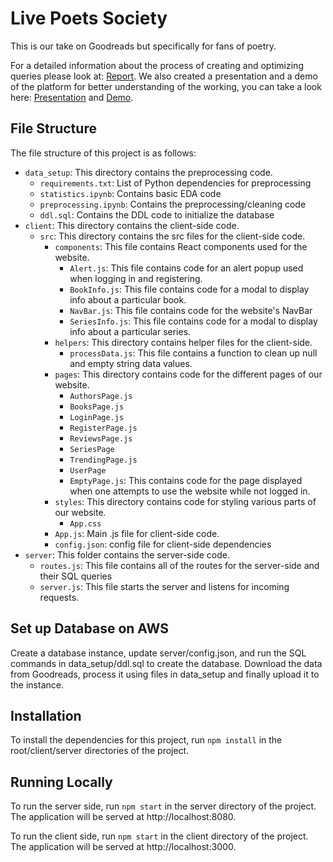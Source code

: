 # Live Poets Society
This is our take on Goodreads but specifically for fans of poetry.

For a detailed information about the process of creating and optimizing queries please look at: [Report](LivePoetsSocietyReport.pdf). We also created a presentation and a demo of the platform for better understanding of the working, you can take a look here: 
[Presentation](LivePoetsSocietyPresentation.pdf) and 
[Demo](LivePoetsSocietyDemo.mp4).

## File Structure
The file structure of this project is as follows:
- `data_setup`: This directory contains the preprocessing code.
    - `requirements.txt`: List of Python dependencies for preprocessing
    - `statistics.ipynb`: Contains basic EDA code
    - `preprocessing.ipynb`: Contains the preprocessing/cleaning code
    - `ddl.sql`: Contains the DDL code to initialize the database
- `client`: This directory contains the client-side code.
    - `src`: This directory contains the src files for the client-side code.
        - `components`: This file contains React components used for the website.
            - `Alert.js`: This file contains code for an alert popup used when logging in and registering.
            - `BookInfo.js`: This file contains code for a modal to display info about a particular book.
            - `NavBar.js`: This file contains code for the website's NavBar
            - `SeriesInfo.js`: This file contains code for a modal to display info about a particular series.
        - `helpers`: This directory contains helper files for the client-side.
            - `processData.js`: This file contains a function to clean up null and empty string data values.
        - `pages`: This directory contains code for the different pages of our website.
             - `AuthorsPage.js`
            - `BooksPage.js`
            - `LoginPage.js`
            - `RegisterPage.js`
            - `ReviewsPage.js`
            - `SeriesPage`
            - `TrendingPage.js`
            - `UserPage`
            - `EmptyPage.js`: This contains code for the page displayed when one attempts to use the website while not logged in.
        - `styles`: This directory contains code for styling various parts of our website.
            - `App.css`
        - `App.js`: Main .js file for client-side code.
        - `config.json`: config file for client-side dependencies
- `server`: This folder contains the server-side code.
    - `routes.js`: This file contains all of the routes for the server-side and their SQL queries
    - `server.js`: This file starts the server and listens for incoming requests.
 
## Set up Database on AWS
Create a database instance, update server/config.json, and run the SQL commands in data_setup/ddl.sql to create the database. Download the data from Goodreads, process it using files in data_setup and finally upload it to the instance.

## Installation
To install the dependencies for this project, run `npm install` in the root/client/server directories of the project.

## Running Locally
To run the server side, run `npm start` in the server directory of the project. The application will be served at http://localhost:8080.

To run the client side, run `npm start` in the client directory of the project. The application will be served at http://localhost:3000.



